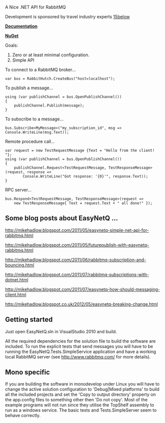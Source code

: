 A Nice .NET API for RabbitMQ

Development is sponsored by travel industry experts [15below](http://15below.com/)

**[Documentation](https://github.com/mikehadlow/EasyNetQ/wiki/Introduction)**

**[NuGet](http://nuget.org/List/Packages/EasyNetQ)**

Goals:

1. Zero or at least minimal configuration.
2. Simple API

To connect to a RabbitMQ broker...

	var bus = RabbitHutch.CreateBus("host=localhost");

To publish a message...

    using (var publishChannel = bus.OpenPublishChannel())
    {
        publishChannel.Publish(message);
    }

To subscribe to a message...

	bus.Subscribe<MyMessage>("my_subscription_id", msg => Console.WriteLine(msg.Text));

Remote procedure call...

    var request = new TestRequestMessage {Text = "Hello from the client! "};
    using (var publishChannel = bus.OpenPublishChannel())
    {
		publishChannel.Request<TestRequestMessage, TestResponseMessage>(request, response => 
			Console.WriteLine("Got response: '{0}'", response.Text));
	}

RPC server...

	bus.Respond<TestRequestMessage, TestResponseMessage>(request => 
		new TestResponseMessage{ Text = request.Text + " all done!" });
	

## Some blog posts about EasyNetQ ...

http://mikehadlow.blogspot.com/2011/05/easynetq-simple-net-api-for-rabbitmq.html

http://mikehadlow.blogspot.com/2011/05/futurepublish-with-easynetq-rabbitmq.html

http://mikehadlow.blogspot.com/2011/06/rabbitmq-subscription-and-bouncing.html

http://mikehadlow.blogspot.com/2011/07/rabbitmq-subscriptions-with-dotnet.html

http://mikehadlow.blogspot.com/2011/07/easynetq-how-should-messaging-client.html

http://mikehadlow.blogspot.co.uk/2012/05/easynetq-breaking-change.html

## Getting started

Just open EasyNetQ.sln in VisualStudio 2010 and build.

All the required dependencies for the solution file to build the software are included. To run the explicit tests that send messages you will have to be running the EasyNetQ.Tests.SimpleService application and have a working local RabbitMQ server (see http://www.rabbitmq.com/ for more details).

## Mono specific

If you are building the software in monodevelop under Linux you will have to change the active solution configuration to 'Debug|Mixed platforms' to build all the included projects and set the 'Copy to output directory' property on  the app.config files to something other then 'Do not copy'. Most of the example programs will not run since they utilise the TopShelf assembly to run as a windows service. The basic tests and Tests.SimpleServer seem to behave correctly.
